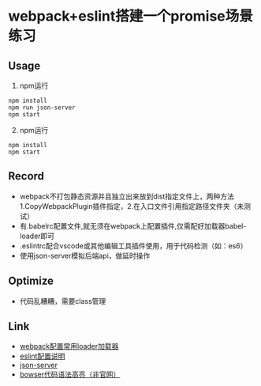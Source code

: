 
# webpack+eslint搭建一个promise场景练习

## Usage

1. npm运行
``` 
npm install
npm run json-server
npm start
```
2. npm运行
``` 
npm install
npm start
```

## Record

* webpack不打包静态资源并且独立出来放到dist指定文件上，两种方法1.CopyWebpackPlugin插件指定，2.在入口文件引用指定路径文件夹（未测试）
* 有.babelrc配置文件,就无须在webpack上配置插件,仅需配好加载器babel-loader即可
* .eslintrc配合vscode或其他编辑工具插件使用，用于代码检测（如：es6）
* 使用json-server模拟后端api，做延时操作

## Optimize

* 代码乱糟糟，需要class管理

## Link

* [webpack配置常用loader加载器](https://www.cnblogs.com/hughes5135/p/6891784.html?utm_source=itdadao&utm_medium=referral) 
* [eslint配置说明](https://www.cnblogs.com/lsgxeva/p/7994474.html) 
* [json-server](https://github.com/typicode/json-server) 
* [bowser代码语法高亮（非官网）](https://c7sky.com/syntax-highlighting-with-prismjs.html) 